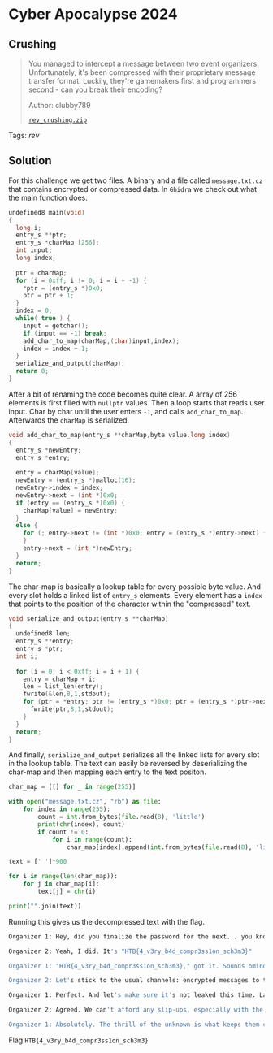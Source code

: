 # Cyber Apocalypse 2024

## Crushing

> You managed to intercept a message between two event organizers. Unfortunately, it's been compressed with their proprietary message transfer format. Luckily, they're gamemakers first and programmers second - can you break their encoding?
> 
> Author: clubby789
> 
> [`rev_crushing.zip`](rev_crushing.zip)

Tags: _rev_

## Solution
For this challenge we get two files. A binary and a file called `message.txt.cz` that contains encrypted or compressed data. In `Ghidra` we check out what the main function does.

```c
undefined8 main(void)
{
  long i;
  entry_s **ptr;
  entry_s *charMap [256];
  int input;
  long index;
  
  ptr = charMap;
  for (i = 0xff; i != 0; i = i + -1) {
    *ptr = (entry_s *)0x0;
    ptr = ptr + 1;
  }
  index = 0;
  while( true ) {
    input = getchar();
    if (input == -1) break;
    add_char_to_map(charMap,(char)input,index);
    index = index + 1;
  }
  serialize_and_output(charMap);
  return 0;
}
```

After a bit of renaming the code becomes quite clear. A array of 256 elements is first filled with `nullptr` values. Then a loop starts that reads user input. Char by char until the user enters `-1`, and calls `add_char_to_map`. Afterwards the `charMap` is serialized.

```c
void add_char_to_map(entry_s **charMap,byte value,long index)
{
  entry_s *newEntry;
  entry_s *entry;
  
  entry = charMap[value];
  newEntry = (entry_s *)malloc(16);
  newEntry->index = index;
  newEntry->next = (int *)0x0;
  if (entry == (entry_s *)0x0) {
    charMap[value] = newEntry;
  }
  else {
    for (; entry->next != (int *)0x0; entry = (entry_s *)entry->next) {
    }
    entry->next = (int *)newEntry;
  }
  return;
}
```

The char-map is basically a lookup table for every possible byte value. And every slot holds a linked list of `entry_s` elements. Every element has a `index` that points to the position of the character within the "compressed" text.

```c
void serialize_and_output(entry_s **charMap)
{
  undefined8 len;
  entry_s **entry;
  entry_s *ptr;
  int i;
  
  for (i = 0; i < 0xff; i = i + 1) {
    entry = charMap + i;
    len = list_len(entry);
    fwrite(&len,8,1,stdout);
    for (ptr = *entry; ptr != (entry_s *)0x0; ptr = (entry_s *)ptr->next) {
      fwrite(ptr,8,1,stdout);
    }
  }
  return;
}
```

And finally, `serialize_and_output` serializes all the linked lists for every slot in the lookup table. The text can easily be reversed by deserializing the char-map and then mapping each entry to the text positon.

```python
char_map = [[] for _ in range(255)]

with open("message.txt.cz", "rb") as file:
    for index in range(255):
        count = int.from_bytes(file.read(8), 'little')
        print(chr(index), count)
        if count != 0:
            for i in range(count):
                char_map[index].append(int.from_bytes(file.read(8), 'little'))

text = [' ']*900

for i in range(len(char_map)):
    for j in char_map[i]:
        text[j] = chr(i)

print("".join(text))
```

Running this gives us the decompressed text with the flag.

```bash
Organizer 1: Hey, did you finalize the password for the next... you know?

Organizer 2: Yeah, I did. It's "HTB{4_v3ry_b4d_compr3ss1on_sch3m3}"

Organizer 1: "HTB{4_v3ry_b4d_compr3ss1on_sch3m3}," got it. Sounds ominous enough to keep things interesting. Where do we spread the word?

Organizer 2: Let's stick to the usual channels: encrypted messages to the leaders and discreetly slip it into the training manuals for the participants.

Organizer 1: Perfect. And let's make sure it's not leaked this time. Last thing we need is an early bird getting the worm.

Organizer 2: Agreed. We can't afford any slip-ups, especially with the stakes so high. The anticipation leading up to it should be palpable.

Organizer 1: Absolutely. The thrill of the unknown is what keeps them coming back for more. "HTB{4_v3ry_b4d_compr3ss1on_sch3m3}" it is then.
```

Flag `HTB{4_v3ry_b4d_compr3ss1on_sch3m3}`
